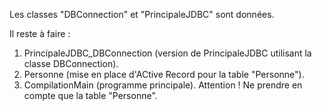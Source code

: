 Les classes "DBConnection" et "PrincipaleJDBC" sont données.

Il reste à faire :

1. PrincipaleJDBC_DBConnection (version de PrincipaleJDBC utilisant la classe DBConnection).
2. Personne (mise en place d'ACtive Record pour la table "Personne").
3. CompilationMain (programme principale). Attention ! Ne prendre en compte que la table "Personne".
